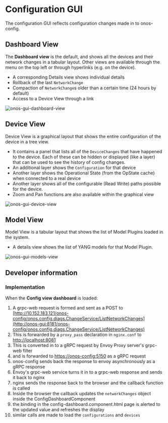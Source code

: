 <!--
SPDX-FileCopyrightText: 2020-present Open Networking Foundation <info@opennetworking.org>

SPDX-License-Identifier: Apache-2.0
-->

# Configuration GUI
The configuration GUI reflects configuration changes made in to onos-config.

## Dashboard View
The **Dashboard view** is the default, and shows all the devices and their network changes
in a tabular layout. Other views are available through the menu on the top left or
through hyperlinks (e.g. on the device).

* A corresponding Details view shows individual details
* Rollback of the last `NetworkChange`
* Compaction of `NetworkChange`s older than a certain time (24 hours by default)
* Access to a Device View through a link

![onos-gui-dashboard-view](images/onos-gui-dashboard-view.png)

## Device View
Device View is a graphical layout that shows the entire configuration of the
device in a tree view.

* It contains a panel that lists all of the `DeviceChanges` that have happened
to the device. Each of these can be hidden or displayed (like a layer) that
can be used to see the history of config changes.
* An additional layer shows the `Configuration` for that device
* Another layer shows the Operational State (from the OpState cache) when
connected to a real device
* Another layer shows all of the configurable (Read Write) paths possible for
the device. 
* Zoom and Pan functions are also available within the graphical view

![onos-gui-device-view](images/onos-gui-device-view.png)

## Model View  
Model View is a tabular layout that shows the list of Model Plugins loaded in
the system.

* A details view shows the list of YANG models for that Model Plugin. 

![onos-gui-models-view](images/onos-gui-models-view.png)

## Developer information
### Implementation
When the **Config view dashboard** is loaded:

1. A grpc-web request is formed and sent as a POST to [http://10.152.183.121/onos-config/onos.config.diags.ChangeService/ListNetworkChanges](http://onos-gui:8181/onos-config/onos.config.diags.ChangeService/ListNetworkChanges)
1. This is forwarded by a `proxy_pass` declaration in `nginx.conf` to [http://localhost:8081](http://localhost:8081)
1. This is converted in to a gRPC request by Envoy Proxy server's grpc-web filter
1. and is forwarded to [https://onos-config:5150](https://onos-config:5150) as a gRPC request
1. onos-config sends back the response to envoy asynchronously as a gRPC response
1. Envoy's grpc-web service turns it in to a grpc-web response and sends it back to nginx
1. nginx sends the response back to the browser and the callback function is called
1. Inside the browser the callback updates the `networkChanges` object inside the ConfigDashboardComponent
1. the binding in the config-dashboard.component.html page is alerted to the updated value and refreshes the display
1. similar calls are made to load the `configurations` and `devices`
